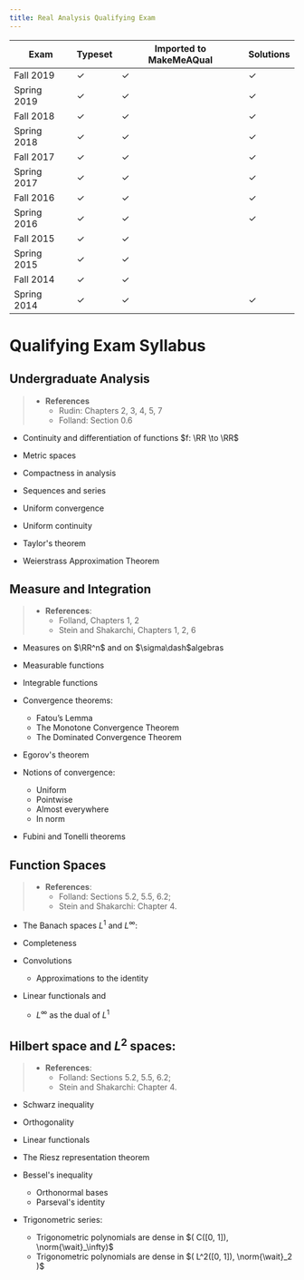 ```yaml
---
title: Real Analysis Qualifying Exam
---
```


| Exam        | Typeset | Imported to MakeMeAQual | Solutions |
|-------------|---------|-------------------------|-----------|
| Fall 2019   | ✓       | ✓                       | ✓         |
| Spring 2019 | ✓       | ✓                       | ✓         |
| Fall 2018   | ✓       | ✓                       | ✓         |
| Spring 2018 | ✓       | ✓                       | ✓         |
| Fall 2017   | ✓       | ✓                       | ✓         |
| Spring 2017 | ✓       | ✓                       | ✓         |
| Fall 2016   | ✓       | ✓                       | ✓         |
| Spring 2016 | ✓       | ✓                       | ✓         |
| Fall 2015   | ✓       | ✓                       |           |
| Spring 2015 | ✓       | ✓                       |           |
| Fall 2014   | ✓       | ✓                       |           |
| Spring 2014 | ✓       | ✓                       | ✓         |



# Qualifying Exam Syllabus

## Undergraduate Analysis

> - **References**
>   - Rudin: Chapters 2, 3, 4, 5, 7
>   - Folland: Section 0.6

- Continuity and differentiation of functions $f: \RR \to \RR$

- Metric spaces

- Compactness in analysis

- Sequences and series

- Uniform convergence

- Uniform continuity

- Taylor's theorem

- Weierstrass Approximation Theorem


## Measure and Integration

> - **References**:
>   - Folland, Chapters 1, 2
>   - Stein and Shakarchi, Chapters 1, 2, 6

- Measures on $\RR^n$ and on $\sigma\dash$algebras

- Measurable functions

- Integrable functions

- Convergence theorems:
  - Fatou’s Lemma
  - The Monotone Convergence Theorem
  - The Dominated Convergence Theorem

- Egorov's theorem

- Notions of convergence:
  - Uniform
  - Pointwise
  - Almost everywhere
  - In norm

- Fubini and Tonelli theorems

## Function Spaces

> - **References**:
>   - Folland: Sections 5.2, 5.5, 6.2;
>   - Stein and Shakarchi: Chapter 4.

- The Banach spaces $L^1$ and $L^\infty$:

- Completeness

- Convolutions
  - Approximations to the identity

- Linear functionals and
  - $L^\infty$ as the dual of $L^1$

## Hilbert space and $L^2$ spaces:

> - **References**:
>   - Folland: Sections 5.2, 5.5, 6.2;
>   - Stein and Shakarchi: Chapter 4.

- Schwarz inequality

- Orthogonality

- Linear functionals

- The Riesz representation theorem

- Bessel's inequality
  - Orthonormal bases
  - Parseval's identity

- Trigonometric series:
  - Trigonometric polynomials are dense in $( C([0, 1]), \norm{\wait}_\infty)$
  - Trigonometric polynomials are dense in $( L^2([0, 1]), \norm{\wait}_2 )$
